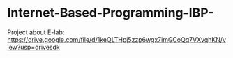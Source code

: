 # Internet-Based-Programming-IBP-



Project about E-lab:
https://drive.google.com/file/d/1keQLTHpj5zzp6wgx7imGCoQq7VXvqhKN/view?usp=drivesdk
